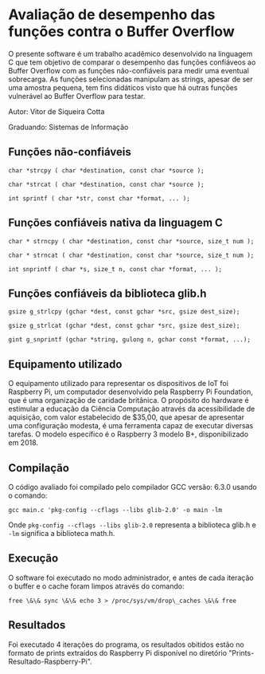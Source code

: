 # Avaliação de desempenho das funções contra o Buffer Overflow

O presente software é um trabalho acadêmico desenvolvido na linguagem C que tem objetivo de comparar o desempenho das funções confiáveos ao Buffer Overflow com as funções não-confiáveis para medir uma eventual sobrecarga. As funções selecionadas manipulam as strings, apesar de ser uma amostra pequena, tem fins didáticos visto que há outras funções vulnerável ao Buffer Overflow para testar.

Autor: Vitor de Siqueira Cotta

Graduando: Sistemas de Informação

## Funções não-confiáveis

```char *strcpy ( char *destination, const char *source );```

```char *strcat ( char *destination, const char *source );```

```int sprintf ( char *str, const char *format, ... );```

## Funções confiáveis nativa da linguagem C

```char * strncpy ( char *destination, const char *source, size_t num );```

```char * strncat ( char *destination, const char *source, size_t num );```

```int snprintf ( char *s, size_t n, const char *format, ... );```

## Funções confiáveis da biblioteca glib.h

```gsize g_strlcpy (gchar *dest, const gchar *src, gsize dest_size);```

```gsize g_strlcat (gchar *dest, const gchar *src, gsize dest_size);```

```gint g_snprintf (gchar *string, gulong n, gchar const *format, ...);```

## Equipamento utilizado

O equipamento utilizado para representar os dispositivos de IoT foi Raspberry Pi, um computador desenvolvido pela Raspberry Pi Foundation, que é uma organização de caridade britânica. O propósito do hardware é estimular a educação da Ciência Computação através da acessibilidade de aquisição, com valor estabelecido de $35,00, que apesar de apresentar uma configuração modesta, é uma ferramenta capaz de executar diversas tarefas. O modelo específico é o Raspberry 3 modelo B+, disponibilizado em 2018.

## Compilação

O código avaliado foi compilado pelo compilador GCC versão: 6.3.0 usando o comando:

```
gcc main.c 'pkg-config --cflags --libs glib-2.0' -o main -lm
```

Onde ```pkg-config --cflags --libs glib-2.0``` representa a biblioteca glib.h e ```-lm``` significa a biblioteca math.h. 

## Execução

O software foi executado no modo administrador, e antes de cada iteração o buffer e o cache foram limpos através do comando: 

```
free \&\& sync \&\& echo 3 > /proc/sys/vm/drop\_caches \&\& free
```

## Resultados

Foi executado 4 iterações do programa, os resultados obitidos estão no formato de prints extraídos do Raspberry Pi disponível no diretório "Prints-Resultado-Raspberry-Pi".
